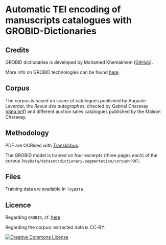# Automatic TEI encoding of manuscripts catalogues with GROBID-Dictionaries

## Credits

GROBID dictionaries is developed by Mohamed Khemakhem ([GitHub](https://github.com/MedKhem)).

More info on GROBID technologies can be found [here](https://grobid.readthedocs.io).

## Corpus

The corpus is based on scans of catalogues published by Auguste Laverdet, the *Revue des autographes*, directed by Gabriel Charavay ([data.bnf](http://data.bnf.fr/10429866/gabriel_charavay/)) and different auction sales catalogues published by the Maison Charavay.

## Methodology

PDF are OCRised with [Transkribus](https://transkribus.eu). 

The GROBID model is trained on four excerpts (three pages each) of the corpus (`toyData/dataset/dictionary-segmentation/corpus>PDF`).

## Files
Training data are available in `ToyData`

## Licence

Regarding `GROBID`, cf. [here](https://github.com/MedKhem/grobid-dictionaries).

Regarding the corpus: extracted data is CC-BY.  

<a rel="license" href="https://creativecommons.org/licenses/by/2.0"><img alt="Creative Commons License" style="border-width:0" src="https://i.creativecommons.org/l/by/2.0/88x31.png" /></a><br />
